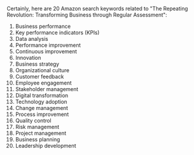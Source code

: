 Certainly, here are 20 Amazon search keywords related to "The Repeating Revolution: Transforming Business through Regular Assessment":

1. Business performance
2. Key performance indicators (KPIs)
3. Data analysis
4. Performance improvement
5. Continuous improvement
6. Innovation
7. Business strategy
8. Organizational culture
9. Customer feedback
10. Employee engagement
11. Stakeholder management
12. Digital transformation
13. Technology adoption
14. Change management
15. Process improvement
16. Quality control
17. Risk management
18. Project management
19. Business planning
20. Leadership development


